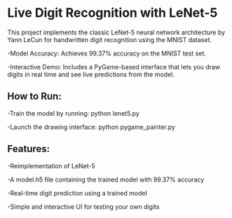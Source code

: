 # Live Digit Recognition with LeNet-5
This project implements the classic LeNet-5 neural network architecture by Yann LeCun for handwritten digit recognition using the MNIST dataset.

-Model Accuracy: Achieves 99.37% accuracy on the MNIST test set.

-Interactive Demo: Includes a PyGame-based interface that lets you draw digits in real time and see live predictions from the model.

## How to Run:

-Train the model by running: python lenet5.py

-Launch the drawing interface: python pygame_painter.py

## Features:

-Reimplementation of LeNet-5

-A model.h5 file containing the trained model with 99.37% accuracy

-Real-time digit prediction using a trained model

-Simple and interactive UI for testing your own digits
